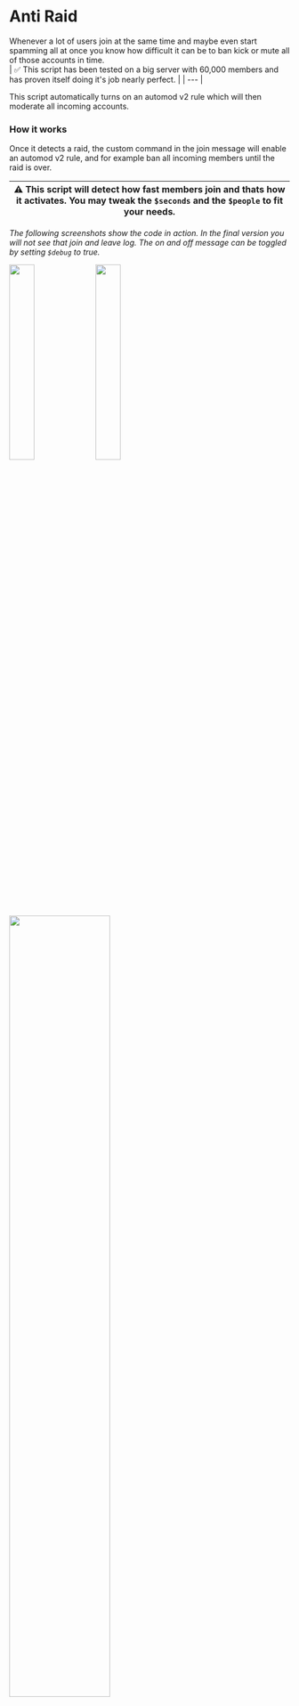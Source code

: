 # Anti Raid

Whenever a lot of users join at the same time and maybe even start spamming all at once you know how difficult it can be to ban kick or mute all of those accounts in time.  
| ✅ This script has been tested on a big server with 60,000 members and has proven itself doing it's job nearly perfect. |
| --- |

This script automatically turns on an automod v2 rule which will then moderate all incoming accounts.  

### How it works

Once it detects a raid, the custom command in the join message will enable an automod v2 rule, and for example ban all incoming members until the raid is over.  

| ⚠️ This script will detect how fast members join and thats how it activates. You may tweak the `$seconds` and the `$people` to fit your needs. |
| --- |

*The following screenshots show the code in action. In the final version you will not see that join and leave log. The on and off message can be toggled by setting `$debug` to true.*  

<p float="left">
	<img src="../../../assets/Auto_Moderation/Anti_Raid/antiraid_on.png?raw=true" width="30%" />
	<img src="../../../assets/Auto_Moderation/Anti_Raid/antiraid_off.png?raw=true" width="30%" />
	<img src="../../../assets/Auto_Moderation/Anti_Raid/antiraid_cp.png?raw=true" width="60%" />
</p>


### Setup & Requirements

| ❓ If this sounds too complicated to set up, please watch this video https://youtu.be/SZMi7FMOFh4 |
| --- |

Trigger|Trigger Type|Code|Dependencies|Custom Command Settings
---|---|---|---|---
❌|Join Message Server|**[Download Link](joinmessage.yag)**|❌|❌

- Create an automod v2 ruleset and copy the name of that ruleset into `$ruleset`.  
- Turn off the ruleset so it doesn't trigger right away.  
- Add a rule to the ruleset (name doesn't matter)
- Set as trigger `New Member` and as effect `Mute`, `Kick` or `Ban`
- Hit save
- Navigate to your join message (server) and paste in the [code](joinmessage.yag)
- Set up your variables and hit save

**Debug variable:**
```go
{{$debug := false}}{{$channel := .Channel.ID}}
{{/*If $debug is set to true it will output a 'Ruleset enabled' and 'Ruleset disabled' into the join leave log channel. By replacing .Channel.ID with another channel ID you can change where that debug message goes*/}}
```

**Ruleset variable**
```go
{{$ruleset := "placeholder"}}
{{/*Replace placeholder by the name of your automod v2 ruleset. Make sure they are the same or else it will not work!*/}}
```

**Seconds & people variable:**
```go
{{$seconds := 60}}{{$people := 5}}
{{/*This will activate the code if $people (example 5) join within $seconds (example 60)*/}}
```

**Action variable:**
```go
{{$effect := "kick"}}
{{/*You can decide bewteen "kick" "ban" and "mute". You should keep this the same effect as used in automod v2.*/}}
```

If you are not sure if you have set it up correctly or have any questions you can join [the support server](https://discord.gg/4udtcA5), provide a link to your dashboard / control panel, and ask `Black Wolf#0001` to take a look at the anti raid code.  

### Important

**You have to tweak the values to your serversize.  
Please decide that on your own, as I cannot guess how many people join how fast normally on your server.  
The default value of 5 people within 60 seconds might be good for small servers, but for big servers a lower seconds value is probably needed.  
Even for large servers I do not recommend setting the `$people` higher than `5`. I'd only change the `$seconds` or lower the `$people` variable.**  
